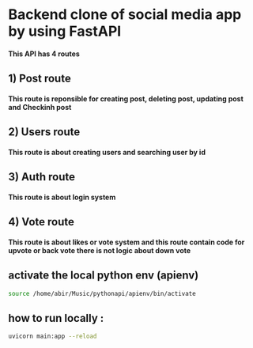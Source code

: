 # Backend clone  of social media app by using FastAPI

#### This API  has 4 routes

## 1) Post route

#### This route is reponsible for creating post, deleting post, updating post and Checkinh post

## 2) Users route

#### This route is about creating users and searching user by id

## 3) Auth route

#### This route is about login system

## 4) Vote route

 #### This route is about likes or vote system and this route contain code for upvote or back vote there is not logic about down vote


## activate the local python env (apienv)

```bash
source /home/abir/Music/pythonapi/apienv/bin/activate
  ```  
## how to run locally :



```bash
uvicorn main:app --reload
```

